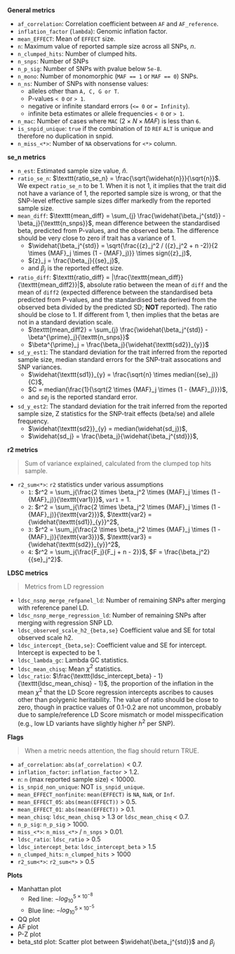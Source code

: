**General metrics**

- `af_correlation`: Correlation coefficient between `AF` and `AF_reference`.
- `inflation_factor` (`lambda`): Genomic inflation factor.
- `mean_EFFECT`: Mean of `EFFECT` size.
- `n`: Maximum value of reported sample size across all SNPs, $n$.
- `n_clumped_hits`: Number of clumped hits.
- `n_snps`: Number of SNPs
- `n_p_sig`: Number of SNPs with pvalue below `5e-8`.
- `n_mono`: Number of monomorphic (`MAF == 1` or `MAF == 0`) SNPs.
- `n_ns`: Number of SNPs with nonsense values:
    - alleles other than `A, C, G or T`.
    - P-values `< 0` or `> 1`.
    - negative or infinite standard errors (`<= 0` or `= Infinity`).
    - infinite beta estimates or allele frequencies `< 0` or `> 1`.
- `n_mac`: Number of cases where `MAC`
  ($2 \times N \times MAF$) is less than `6`.
- `is_snpid_unique`: `true` if the combination of `ID` `REF` `ALT` is unique
  and therefore no duplication in snpid.
- `n_miss_<*>`: Number of `NA` observations for `<*>` column.

**se_n metrics**

- `n_est`: Estimated sample size value, $\widehat{n}$.
- `ratio_se_n`: $\texttt{ratio_se_n} = \frac{\sqrt{\widehat{n}}}{\sqrt{n}}$.
  We expect `ratio_se_n` to be 1. 
  When it is not 1, it implies that the trait did not have a variance of 1, 
  the reported sample size is wrong, or that the SNP-level effective sample sizes differ
  markedly from the reported sample size.
- `mean_diff`:
  $\texttt{mean_diff} = \sum_{j} \frac{\widehat{\beta_j^{std}} - \beta_j}{\texttt{n_snps}}$,
  mean difference between the standardised beta, predicted from P-values,
  and the observed beta. The difference should be very close to zero if trait has a variance of 1.
    - $\widehat{\beta_j^{std}} = \sqrt{\frac{{z}_j^2 / ({z}_j^2 + n -2)}{2 \times {MAF}_j \times (1 - {MAF}_j)}} \times sign({z}_j)$,
    - ${z}_j = \frac{\beta_j}{{se}_j}$,
    - and $\beta_j$ is the reported effect size.
- `ratio_diff`:
  $\texttt{ratio_diff} = |\frac{\texttt{mean_diff}}{\texttt{mean_diff2}}|$,
  absolute ratio between the mean of `diff` and the mean of `diff2`
  (expected difference between the standardised beta predicted from P-values, and the standardised beta
  derived from the observed beta divided by the predicted SD; **NOT** reported).
  The ratio should be close to 1. If different from 1, then implies that the betas are
  not in a standard deviation scale.
    - $\texttt{mean_diff2} = \sum_{j} \frac{\widehat{\beta_j^{std}} - \beta^{\prime}_j}{\texttt{n_snps}}$
    - $\beta^{\prime}_j = \frac{\beta_j}{\widehat{\texttt{sd2}}_{y}}$
- `sd_y_est1`:
  The standard deviation for the trait inferred from the reported sample size, median standard errors for
  the SNP-trait assocations and SNP variances.
    - $\widehat{\texttt{sd1}}_{y} = \frac{\sqrt{n} \times median({se}_j)}{C}$,
    - $C = median(\frac{1}{\sqrt{2 \times {MAF}_j \times (1 - {MAF}_j)}})$,
    - and ${se}_j$ is the reported standard error.
- `sd_y_est2`:
  The standard deviation for the trait inferred from the reported sample size, 
  Z statistics for the SNP-trait effects (beta/se) and allele frequency.
    - $\widehat{\texttt{sd2}}_{y} = median(\widehat{sd_j})$,
    - $\widehat{sd_j} = \frac{\beta_j}{\widehat{\beta_j^{std}}}$,


**r2 metrics**

> Sum of variance explained, calculated from the clumped top hits sample.

- `r2_sum<*>`: `r2` statistics under various assumptions
    - `1`:
      $r^2 = \sum_j{\frac{2 \times \beta_j^2 \times {MAF}_j \times (1 - {MAF}_j)}{\texttt{var1}}}$,
      $\texttt{var1} = 1$.
    - `2`:
      $r^2 = \sum_j{\frac{2 \times \beta_j^2 \times {MAF}_j \times (1 - {MAF}_j)}{\texttt{var2}}}$,
      $\texttt{var2} = {\widehat{\texttt{sd1}}_{y}}^2$,
    - `3`:
      $r^2 = \sum_j{\frac{2 \times \beta_j^2 \times {MAF}_j \times (1 - {MAF}_j)}{\texttt{var3}}}$,
      $\texttt{var3} = {\widehat{\texttt{sd2}}_{y}}^2$,
    - `4`:
      $r^2 = \sum_j{\frac{F_j}{F_j + n - 2}}$,
      $F = \frac{\beta_j^2}{{se}_j^2}$.

**LDSC metrics**

> Metrics from LD regression

- `ldsc_nsnp_merge_refpanel_ld`:
  Number of remaining SNPs after merging with reference panel LD.
- `ldsc_nsnp_merge_regression_ld`:
  Number of remaining SNPs after merging with regression SNP LD.
- `ldsc_observed_scale_h2_{beta,se}`
  Coefficient value and SE for total observed scale h2.
- `ldsc_intercept_{beta,se}`:
  Coefficient value and SE for intercept.
  Intercept is expected to be 1.
- `ldsc_lambda_gc`:
  Lambda GC statistics.
- `ldsc_mean_chisq`:
  Mean $\chi^2$ statistics.
- `ldsc_ratio`:
  $\frac{\texttt{ldsc_intercept_beta} - 1}{\texttt{ldsc_mean_chisq} - 1}$,
  the proportion of the inflation in the mean $\chi^2$ that the LD Score regression intercepts
  ascribes to causes other than polygenic heritability.
  The value of ratio should be close to zero, though in practice values of 0.1-0.2 are not
  uncommon, probably due to sample/reference LD Score mismatch or model misspecification
  (e.g., low LD variants have slightly higher $h^2$ per SNP).

**Flags**

> When a metric needs attention, the flag should return TRUE.

- `af_correlation`: `abs(af_correlation)` < 0.7.
- `inflation_factor`: `inflation_factor` > 1.2.
- `n`: `n` (max reported sample size) < 10000.
- `is_snpid_non_unique`: NOT `is_snpid_unique`.
- `mean_EFFECT_nonfinite`: `mean(EFFECT)` is `NA`, `NaN`, or `Inf`.
- `mean_EFFECT_05`: `abs(mean(EFFECT))` > 0.5.
- `mean_EFFECT_01`: `abs(mean(EFFECT))` > 0.1.
- `mean_chisq`: `ldsc_mean_chisq` > 1.3 or `ldsc_mean_chisq` < 0.7.
- `n_p_sig`: `n_p_sig` > 1000.
- `miss_<*>`: `n_miss_<*>` / `n_snps` > 0.01.
- `ldsc_ratio`: `ldsc_ratio` > 0.5
- `ldsc_intercept_beta`: `ldsc_intercept_beta` > 1.5
- `n_clumped_hits`: `n_clumped_hits` > 1000
- `r2_sum<*>`: `r2_sum<*>` > 0.5

**Plots**

- Manhattan plot
    - Red line: $-log_{10}^{5 \times 10^{-8}}$
    - Blue line: $-log_{10}^{5 \times 10^{-5}}$
- QQ plot
- AF plot
- P-Z plot
- beta_std plot: 
  Scatter plot between $\widehat{\beta_j^{std}}$ and $\beta_j$
